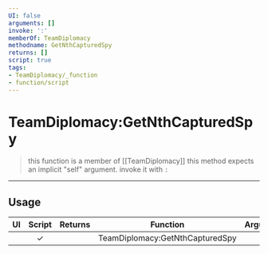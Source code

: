 ```yaml
---
UI: false
arguments: []
invoke: ':'
memberOf: TeamDiplomacy
methodname: GetNthCapturedSpy
returns: []
script: true
tags:
- TeamDiplomacy/_function
- function/script
---
```

# TeamDiplomacy:GetNthCapturedSpy
> this function is a member of [[TeamDiplomacy]]
> this method expects an implicit "self" argument. invoke it with `:`
-----
## Usage
|  UI | Script | Returns | Function | Arguments |
|:---:|:------:|-------:|:--------:|:---------|
| |✓||TeamDiplomacy:GetNthCapturedSpy||
